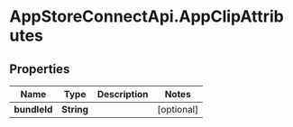 # AppStoreConnectApi.AppClipAttributes

## Properties

Name | Type | Description | Notes
------------ | ------------- | ------------- | -------------
**bundleId** | **String** |  | [optional] 


